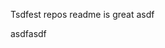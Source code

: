 Tsdfest repos readme is great asdf







asdfasdf


























































































